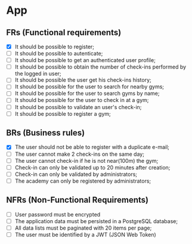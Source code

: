 # App

## FRs (Functional requirements) 

- [x] It should be possible to register;
- [ ] It should be possible to autenticate;
- [ ] It should be possible to get an authenticated user profile; 
- [ ] It should be possible to obtain the number of check-ins performed by the logged in user; 
- [ ] It should be possible the user get his check-ins history;
- [ ] It should be possible for the user to search for nearby gyms;
- [ ] It should be possible for the user to search gyms by name;
- [ ] It should be possible for the user to check in at a gym; 
- [ ] It should be possible to validate an user's  check-in;
- [ ] It should be possible to register a gym;

## BRs (Business rules)

- [X] The user should not be able to register with a duplicate e-mail;
- [ ] The user cannot make 2 check-ins on the same day;
- [ ] The user cannot check-in if he is not near(100m) the gym;  
- [ ] Check-in can only be validated up to 20 minutes after creation;
- [ ] Check-in can only be validated by administrators;
- [ ] The academy can only be registered by administrators;

## NFRs (Non-Functional Requirements)

- [ ] User password must be encrypted
- [ ] The application data must be persisted in a PostgreSQL database;
- [ ] All data lists must be paginated with 20 items per page;
- [ ] The user must be identified by a JWT (JSON Web Token)